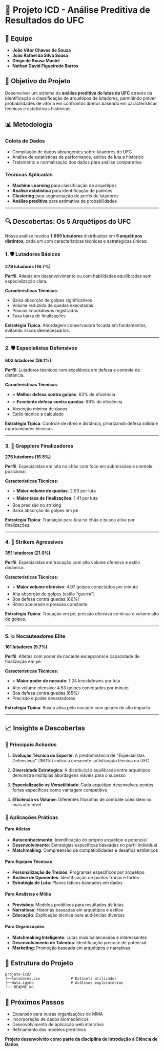 # 🥊 Projeto ICD - Análise Preditiva de Resultados do UFC

## 👥 Equipe
- **João Vitor Chaves de Souza**
- **João Rafael da Silva Sousa**
- **Diego de Sousa Maciel**
- **Nathan David Figueiredo Barros**

## 🎯 Objetivo do Projeto

Desenvolver um sistema de **análise preditiva de lutas do UFC** através da identificação e classificação de arquétipos de lutadores, permitindo prever probabilidades de vitória em confrontos diretos baseado em características técnicas e estatísticas históricas.

## 📊 Metodologia

### Coleta de Dados
- Compilação de dados abrangentes sobre lutadores do UFC
- Análise de estatísticas de performance, estilos de luta e histórico
- Tratamento e normalização dos dados para análise comparativa

### Técnicas Aplicadas
- **Machine Learning** para classificação de arquétipos
- **Análise estatística** para identificação de padrões
- **Clustering** para segmentação de perfis de lutadores
- **Análise preditiva** para estimativa de probabilidades

---

## 🔍 Descobertas: Os 5 Arquétipos do UFC

Nossa análise revelou **1.669 lutadores** distribuídos em **5 arquétipos distintos**, cada um com características técnicas e estratégicas únicas:

### 1. 🛡️ **Lutadores Básicos**
**279 lutadores (16.7%)**

**Perfil**: Atletas em desenvolvimento ou com habilidades equilibradas sem especialização clara.

**Características Técnicas**:
- Baixa absorção de golpes significativos
- Volume reduzido de quedas executadas
- Poucos knockdowns registrados
- Taxa baixa de finalizações

**Estratégia Típica**: Abordagem conservadora focada em fundamentos, evitando riscos desnecessários.

---

### 2. 🛡️ **Especialistas Defensivos**
**603 lutadores (36.1%)**

**Perfil**: Lutadores técnicos com excelência em defesa e controle de distância.

**Características Técnicas**:
- ⭐ **Melhor defesa contra golpes**: 63% de eficiência
- ⭐ **Excelente defesa contra quedas**: 69% de eficiência
- Absorção mínima de danos
- Estilo técnico e calculado

**Estratégia Típica**: Controle de ritmo e distância, priorizando defesa sólida e oportunidades técnicas.

---

### 3. 🤼 **Grapplers Finalizadores**
**275 lutadores (16.5%)**

**Perfil**: Especialistas em luta no chão com foco em submissões e controle posicional.

**Características Técnicas**:
- ⭐ **Maior volume de quedas**: 2.93 por luta
- ⭐ **Maior taxa de finalizações**: 1.41 por luta
- Boa precisão no striking
- Baixa absorção de golpes em pé

**Estratégia Típica**: Transição para luta no chão e busca ativa por finalizações.

---

### 4. 👊 **Strikers Agressivos**
**351 lutadores (21.0%)**

**Perfil**: Especialistas em trocação com alto volume ofensivo e estilo dinâmico.

**Características Técnicas**:
- ⭐ **Maior volume ofensivo**: 4.97 golpes conectados por minuto
- Alta absorção de golpes (estilo "guerra")
- Boa defesa contra quedas (66%)
- Ritmo acelerado e pressão constante

**Estratégia Típica**: Trocação em pé, pressão ofensiva contínua e volume alto de golpes.

---

### 5. 💥 **Nocauteadores Elite**
**161 lutadores (9.7%)**

**Perfil**: Atletas com poder de nocaute excepcional e capacidade de finalização em pé.

**Características Técnicas**:
- ⭐ **Maior poder de nocaute**: 1.24 knockdowns por luta
- Alto volume ofensivo: 4.53 golpes conectados por minuto
- Boa defesa contra quedas (65%)
- Precisão e poder devastadores

**Estratégia Típica**: Busca ativa pelo nocaute com golpes de alto impacto.

---

## 📈 Insights e Descobertas

### 🎯 Principais Achados

1. **Evolução Técnica do Esporte**: A predominância de "Especialistas Defensivos" (36.1%) indica a crescente sofisticação técnica no UFC

2. **Diversidade Estratégica**: A distribuição equilibrada entre arquétipos demonstra múltiplas abordagens viáveis para o sucesso

3. **Especialização vs Versatilidade**: Cada arquétipo desenvolveu pontos fortes específicos como vantagem competitiva

4. **Eficiência vs Volume**: Diferentes filosofias de combate coexistem no mais alto nível

### 🔮 Aplicações Práticas

#### Para Atletas
- **Autoconhecimento**: Identificação do próprio arquétipo e potencial
- **Desenvolvimento**: Estratégias específicas baseadas no perfil individual
- **Matchmaking**: Compreensão de compatibilidades e desafios estilísticos

#### Para Equipes Técnicas
- **Personalização de Treinos**: Programas específicos por arquétipo
- **Análise de Oponentes**: Identificação de pontos fracos e fortes
- **Estratégia de Luta**: Planos táticos baseados em dados

#### Para Analistas e Mídia
- **Previsões**: Modelos preditivos para resultados de lutas
- **Narrativas**: Histórias baseadas em arquétipos e estilos
- **Educação**: Explicação técnica para audiências diversas

#### Para Organizações
- **Matchmaking Inteligente**: Lutas mais balanceadas e interessantes
- **Desenvolvimento de Talentos**: Identificação precoce de potencial
- **Marketing**: Promoção baseada em arquétipos e narrativas


## 📁 Estrutura do Projeto

```
projeto-icd/
├──lutadores.csv              # Datasets utilizados                                       
├──data.ipynb                 # Análises exploratórias
└── README.md         
```

## 🔄 Próximos Passos

- Expansão para outras organizações de MMA
- Incorporação de dados biomecânicos
- Desenvolvimento de aplicação web interativa
- Refinamento dos modelos preditivos



**Projeto desenvolvido como parte da disciplina de Introdução à Ciência de Dados**

